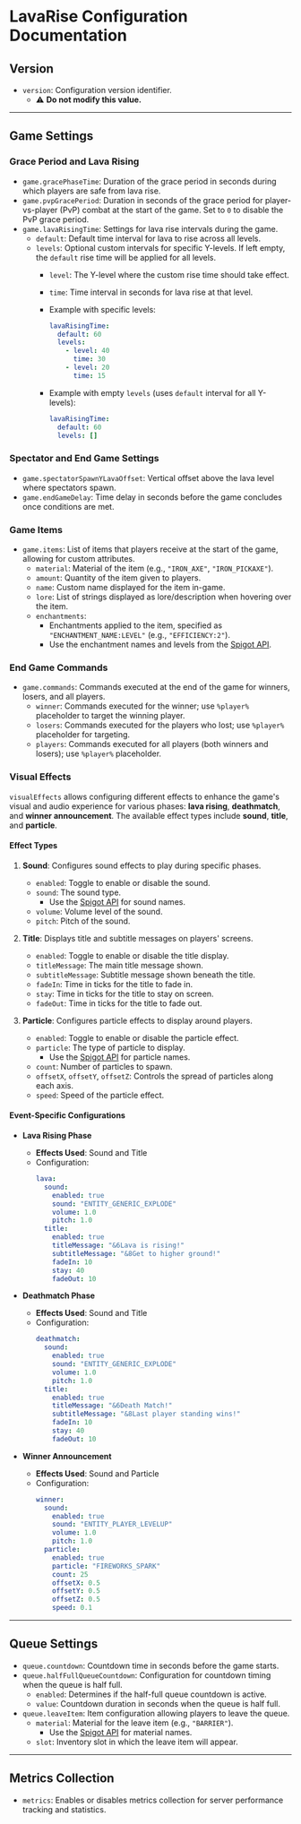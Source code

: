 # LavaRise Configuration Documentation

## Version

- `version`: Configuration version identifier.
  - ⚠ **Do not modify this value.**

---

## Game Settings

### Grace Period and Lava Rising

- `game.gracePhaseTime`: Duration of the grace period in seconds during which players are safe from lava rise.
- `game.pvpGracePeriod`: Duration in seconds of the grace period for player-vs-player (PvP) combat at the start of the game. Set to `0` to disable the PvP grace period.
- `game.lavaRisingTime`: Settings for lava rise intervals during the game.
    - `default`: Default time interval for lava to rise across all levels.
    - `levels`: Optional custom intervals for specific Y-levels. If left empty, the `default` rise time will be applied for all levels.
        - `level`: The Y-level where the custom rise time should take effect.
        - `time`: Time interval in seconds for lava rise at that level.

        - Example with specific levels:
            ```yaml
            lavaRisingTime:
              default: 60
              levels:
                - level: 40
                  time: 30
                - level: 20
                  time: 15
            ```

        - Example with empty `levels` (uses `default` interval for all Y-levels):
            ```yaml
            lavaRisingTime:
              default: 60
              levels: []
            ```

### Spectator and End Game Settings

- `game.spectatorSpawnYLavaOffset`: Vertical offset above the lava level where spectators spawn.
- `game.endGameDelay`: Time delay in seconds before the game concludes once conditions are met.

### Game Items

- `game.items`: List of items that players receive at the start of the game, allowing for custom attributes.
    - `material`: Material of the item (e.g., `"IRON_AXE"`, `"IRON_PICKAXE"`).
    - `amount`: Quantity of the item given to players.
    - `name`: Custom name displayed for the item in-game.
    - `lore`: List of strings displayed as lore/description when hovering over the item.
    - `enchantments`:
        - Enchantments applied to the item, specified as `"ENCHANTMENT_NAME:LEVEL"` (e.g., `"EFFICIENCY:2"`).
        - Use the enchantment names and levels from the [Spigot API](https://hub.spigotmc.org/javadocs/spigot/org/bukkit/enchantments/Enchantment.html).

### End Game Commands

- `game.commands`: Commands executed at the end of the game for winners, losers, and all players.
    - `winner`: Commands executed for the winner; use `%player%` placeholder to target the winning player.
    - `losers`: Commands executed for the players who lost; use `%player%` placeholder for targeting.
    - `players`: Commands executed for all players (both winners and losers); use `%player%` placeholder.

### Visual Effects

`visualEffects` allows configuring different effects to enhance the game's visual and audio experience for various phases: **lava rising**, **deathmatch**, and **winner announcement**. The available effect types include **sound**, **title**, and **particle**.

#### Effect Types

1. **Sound**: Configures sound effects to play during specific phases.
    - `enabled`: Toggle to enable or disable the sound.
    - `sound`: The sound type.
      - Use the [Spigot API](https://hub.spigotmc.org/javadocs/spigot/org/bukkit/Sound.html) for sound names.
    - `volume`: Volume level of the sound.
    - `pitch`: Pitch of the sound.

2. **Title**: Displays title and subtitle messages on players' screens.
    - `enabled`: Toggle to enable or disable the title display.
    - `titleMessage`: The main title message shown.
    - `subtitleMessage`: Subtitle message shown beneath the title.
    - `fadeIn`: Time in ticks for the title to fade in.
    - `stay`: Time in ticks for the title to stay on screen.
    - `fadeOut`: Time in ticks for the title to fade out.

3. **Particle**: Configures particle effects to display around players.
    - `enabled`: Toggle to enable or disable the particle effect.
    - `particle`: The type of particle to display.
      - Use the [Spigot API](https://hub.spigotmc.org/javadocs/spigot/org/bukkit/Particle.html) for particle names.
    - `count`: Number of particles to spawn.
    - `offsetX`, `offsetY`, `offsetZ`: Controls the spread of particles along each axis.
    - `speed`: Speed of the particle effect.

#### Event-Specific Configurations

- **Lava Rising Phase**
    - **Effects Used**: Sound and Title
    - Configuration:
        ```yaml
        lava:
          sound:
            enabled: true
            sound: "ENTITY_GENERIC_EXPLODE"
            volume: 1.0
            pitch: 1.0
          title:
            enabled: true
            titleMessage: "&6Lava is rising!"
            subtitleMessage: "&8Get to higher ground!"
            fadeIn: 10
            stay: 40
            fadeOut: 10
        ```

- **Deathmatch Phase**
    - **Effects Used**: Sound and Title
    - Configuration:
        ```yaml
        deathmatch:
          sound:
            enabled: true
            sound: "ENTITY_GENERIC_EXPLODE"
            volume: 1.0
            pitch: 1.0
          title:
            enabled: true
            titleMessage: "&6Death Match!"
            subtitleMessage: "&8Last player standing wins!"
            fadeIn: 10
            stay: 40
            fadeOut: 10
        ```

- **Winner Announcement**
    - **Effects Used**: Sound and Particle
    - Configuration:
        ```yaml
        winner:
          sound:
            enabled: true
            sound: "ENTITY_PLAYER_LEVELUP"
            volume: 1.0
            pitch: 1.0
          particle:
            enabled: true
            particle: "FIREWORKS_SPARK"
            count: 25
            offsetX: 0.5
            offsetY: 0.5
            offsetZ: 0.5
            speed: 0.1
        ```

---

## Queue Settings

- `queue.countdown`: Countdown time in seconds before the game starts.
- `queue.halfFullQueueCountdown`: Configuration for countdown timing when the queue is half full.
    - `enabled`: Determines if the half-full queue countdown is active.
    - `value`: Countdown duration in seconds when the queue is half full.
- `queue.leaveItem`: Item configuration allowing players to leave the queue.
    - `material`: Material for the leave item (e.g., `"BARRIER"`).
        - Use the [Spigot API](https://hub.spigotmc.org/javadocs/spigot/org/bukkit/Material.html) for material names.
    - `slot`: Inventory slot in which the leave item will appear.

---

## Metrics Collection

- `metrics`: Enables or disables metrics collection for server performance tracking and statistics.
